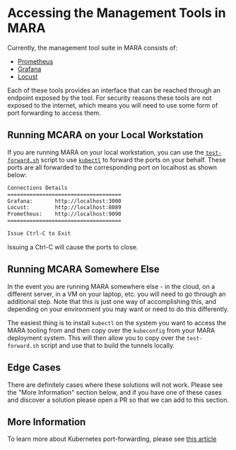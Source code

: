 # Accessing the Management Tools in MARA

Currently, the management tool suite in MARA consists of:

- [Prometheus](https://prometheus.io/)
- [Grafana](https://grafana.com)
- [Locust](https://locust.io)

Each of these tools provides an interface that can be reached through an
endpoint exposed by the tool. For security reasons these tools are not exposed
to the internet, which means you will need to use some form of port forwarding
to access them.

## Running MCARA on your Local Workstation

If you are running MARA on your local workstation, you can use the
[`test-forward.sh`](../bin/test-forward.sh) script to use
[`kubectl`](https://kubernetes.io/docs/reference/kubectl/) to forward the ports
on your behalf. These ports are all forwarded to the corresponding port on
localhost as shown below:

```txt
Connections Details
====================================
Grafana:       http://localhost:3000
Locust:        http://localhost:8089
Prometheus:    http://localhost:9090
====================================

Issue Ctrl-C to Exit
```

Issuing a Ctrl-C will cause the ports to close.

## Running MCARA Somewhere Else

In the event you are running MARA somewhere else - in the cloud, on a different
server, in a VM on your laptop, etc. you will need to go through an additional
step. Note that this is just one way of accomplishing this, and depending on
your environment you may want or need to do this differently.

The easiest thing is to install `kubectl` on the system you want to access the
MARA tooling from and then copy over the `kubeconfig` from your MARA deployment
system. This will then allow you to copy over the `test-forward.sh` script and
use that to build the tunnels locally.

## Edge Cases

There are definitely cases where these solutions will not work. Please see the
"More Information" section below, and if you have one of these cases and
discover a solution please open a PR so that we can add to this section.

## More Information

To learn more about Kubernetes port-forwarding, please see
[this article](https://kubernetes.io/docs/tasks/access-application-cluster/port-forward-access-application-cluster/)
